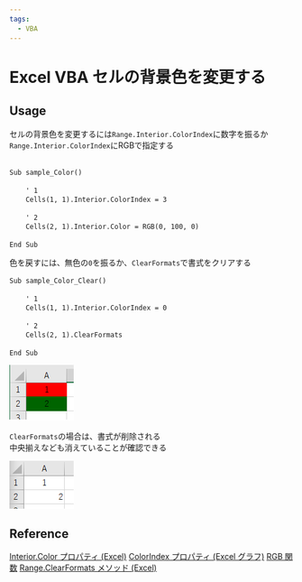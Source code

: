 ```yaml
---
tags:
  - VBA
---
```


# Excel VBA セルの背景色を変更する

## Usage
セルの背景色を変更するには`Range.Interior.ColorIndex`に数字を振るか<br>
`Range.Interior.ColorIndex`にRGBで指定する

```VBScript

Sub sample_Color()

    ' 1
    Cells(1, 1).Interior.ColorIndex = 3

    ' 2
    Cells(2, 1).Interior.Color = RGB(0, 100, 0)

End Sub
```
色を戻すには、無色の`0`を振るか、`ClearFormats`で書式をクリアする
```VBSCript
Sub sample_Color_Clear()

    ' 1
    Cells(1, 1).Interior.ColorIndex = 0

    ' 2
    Cells(2, 1).ClearFormats

End Sub
```
![backgroud-color](img/vba_cell_color.png)

`ClearFormats`の場合は、書式が削除される<br >
中央揃えなども消えていることが確認できる

![backgroud-color](img/vba_cell.png)

## Reference
[Interior.Color プロパティ (Excel)](https://docs.microsoft.com/ja-jp/office/vba/api/excel.interior.color)
[ColorIndex プロパティ (Excel グラフ)](https://docs.microsoft.com/ja-jp/office/vba/api/excel.colorindex)
[RGB 関数](https://docs.microsoft.com/ja-jp/office/vba/language/reference/user-interface-help/rgb-function)
[Range.ClearFormats メソッド (Excel)](https://docs.microsoft.com/ja-jp/office/vba/api/excel.range.clearformats)
